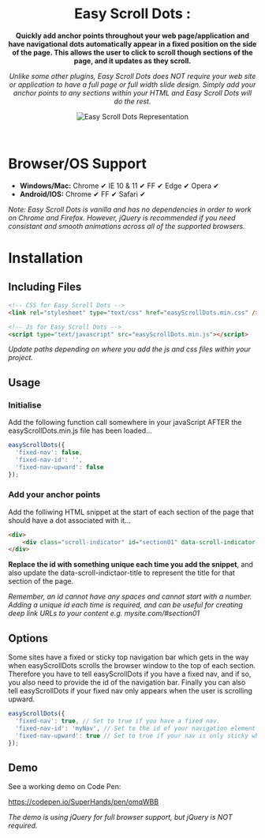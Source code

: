 <h1 align="center">Easy Scroll Dots :</h1>
<p align="center"><strong>Quickly add anchor points throughout your web page/application and have navigational dots automatically appear in a fixed position on the side of the page. This allows the user to click to scroll though sections of the page, and it updates as they scroll.</strong></p>
<p align="center"><em>Unlike some other plugins, Easy Scroll Dots does NOT require your web site or application to have a full page or full width slide design. Simply add your anchor points to any sections within your HTML and Easy Scroll Dots will do the rest.</em></p>
<p align="center"><img src="http://i66.tinypic.com/ddyzhx.jpg" alt="Easy Scroll Dots Representation" /></p>
<br>

# Browser/OS Support

<ul>
  <li><strong>Windows/Mac:</strong> Chrome &#10004; IE 10 & 11 &#10004; FF &#10004; Edge &#10004; Opera &#10004;</li>
  <li><strong>Android/IOS:</strong> Chrome &#10004; FF &#10004; Safari &#10004;</li>
</ul>
<p><em>Note: Easy Scroll Dots is vanilla and has no dependencies in order to work on Chrome and Firefox. However, jQuery is recommended if you need consistant and smooth animations across all of the supported browsers.</em></p> 

# Installation

## Including Files

```html
<!-- CSS for Easy Scroll Dots -->
<link rel="stylesheet" type="text/css" href="easyScrollDots.min.css" />

<!-- Js for Easy Scroll Dots -->
<script type="text/javascript" src="easyScrollDots.min.js"></script>
```

<p><em>Update paths depending on where you add the js and css files within your project.</em></p>

## Usage

### Initialise

<p>Add the following function call somewhere in your javaScript AFTER the easyScrollDots.min.js file has been loaded...</p>

```javascript
easyScrollDots({
  'fixed-nav': false,
  'fixed-nav-id': '',
  'fixed-nav-upward': false
});
```

### Add your anchor points

<p>Add the folliwing HTML snippet at the start of each section of the page that should have a dot associated with it...</p>

```html
<div>
    <div class="scroll-indicator" id="section01" data-scroll-indicator-title="Hello World"></div>
</div>
```

<p><strong>Replace the id with something unique each time you add the snippet</strong>, and also update the data-scroll-indictaor-title to represent the title for that section of the page.</p>

<p><em>Remember, an id cannot have any spaces and cannot start with a number. Adding a unique id each time is required, and can be useful for creating deep link URLs to your content e.g. mysite.com/#section01</em></p>

## Options

<p>Some sites have a fixed or sticky top navigation bar which gets in the way when easyScrollDots scrolls the browser window to the top of each section. Therefore you have to tell easyScrollDots if you have a fixed nav, and if so, you also need to provide the id of the navigation bar. Finally you can also tell easyScrollDots if your fixed nav only appears when the user is scrolling upward.</p>

```javascript
easyScrollDots({
  'fixed-nav': true, // Set to true if you have a fixed nav.
  'fixed-nav-id': 'myNav', // Set to the id of your navigation element (easyScrollDots will measure the height of the element).
  'fixed-nav-upward': true // Set to true if your nav is only sticky when the user is scrolling up.
});
```

## Demo

<p>See a working demo on Code Pen:</p>

<a href="https://codepen.io/SuperHands/pen/omqWBB" target="_blank">https://codepen.io/SuperHands/pen/omqWBB</a>

<p><em>The demo is using jQuery for full browser support, but jQuery is NOT required.</em></p>

